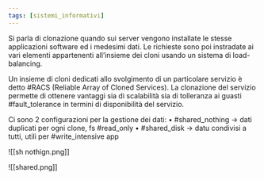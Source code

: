 ```yaml
---
tags: [sistemi_informativi]
---
```

Si parla di clonazione quando sui server vengono installate le stesse applicazioni software ed i medesimi dati. Le richieste sono poi instradate ai vari elementi appartenenti all’insieme dei cloni usando un sistema di load-balancing.

Un insieme di cloni dedicati allo svolgimento di un particolare servizio è detto
#RACS (Reliable Array of Cloned Services).
La clonazione del servizio permette di ottenere vantaggi sia di scalabilità sia di tolleranza ai guasti #fault_tolerance in termini di disponibilità del servizio.

Ci sono 2 configurazioni per la gestione dei dati:
	• #shared_nothing -> dati duplicati per ogni clone, fs #read_only
	• #shared_disk -> datu condivisi a tutti, utili per #write_intensive app

![[sh nothign.png]]

![[shared.png]]

